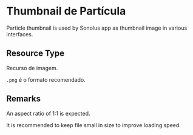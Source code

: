 # Thumbnail de Partícula

Particle thumbnail is used by Sonolus app as thumbnail image in various interfaces.

## Resource Type

Recurso de imagem.

`.png` é o formato recomendado.

## Remarks

An aspect ratio of 1:1 is expected.

It is recommended to keep file small in size to improve loading speed.
